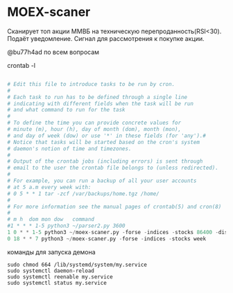 # MOEX-scaner
Сканирует топ акции ММВБ на техническую перепроданность(RSI<30).  Подаёт уведомление. Сигнал для рассмотрения к покупке акции.

@bu77h4ad по всем вопросам

crontab -l
```python 

# Edit this file to introduce tasks to be run by cron.
#
# Each task to run has to be defined through a single line
# indicating with different fields when the task will be run
# and what command to run for the task
#
# To define the time you can provide concrete values for
# minute (m), hour (h), day of month (dom), month (mon),
# and day of week (dow) or use '*' in these fields (for 'any').#
# Notice that tasks will be started based on the cron's system
# daemon's notion of time and timezones.
#
# Output of the crontab jobs (including errors) is sent through
# email to the user the crontab file belongs to (unless redirected).
#
# For example, you can run a backup of all your user accounts
# at 5 a.m every week with:
# 0 5 * * 1 tar -zcf /var/backups/home.tgz /home/
#
# For more information see the manual pages of crontab(5) and cron(8)
#
# m h  dom mon dow   command
#1 * * * 1-5 python3 ~/parser2.py 3600
1 0 * * 1-5 python3 ~/moex-scaner.py -forse -indices -stocks 86400 -disable_notification
0 18 * * 7 python3 ~/moex-scaner.py -forse -indices -stocks week


```
команды для запуска демона
```
sudo chmod 664 /lib/systemd/system/my.service
sudo systemctl daemon-reload
sudo systemctl reenable my.service
sudo systemctl status my.service
```
